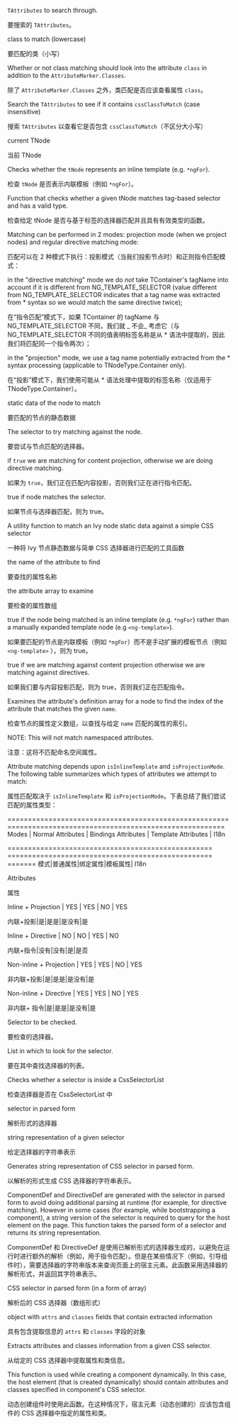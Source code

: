`TAttributes` to search through.

要搜索的 `TAttributes`。

class to match \(lowercase\)

要匹配的类（小写）

Whether or not class matching should look into the attribute `class` in
   addition to the `AttributeMarker.Classes`.

除了 `AttributeMarker.Classes` 之外，类匹配是否应该查看属性 `class`。

Search the `TAttributes` to see if it contains `cssClassToMatch` \(case insensitive\)

搜索 `TAttributes` 以查看它是否包含 `cssClassToMatch`（不区分大小写）

current TNode

当前 TNode

Checks whether the `tNode` represents an inline template \(e.g. `*ngFor`\).

检查 `tNode` 是否表示内联模板（例如 `*ngFor`）。

Function that checks whether a given tNode matches tag-based selector and has a valid type.

检查给定 tNode 是否与基于标签的选择器匹配并且具有有效类型的函数。

Matching can be performed in 2 modes: projection mode \(when we project nodes\) and regular
directive matching mode:

匹配可以在 2 种模式下执行：投影模式（当我们投影节点时）和正则指令匹配模式：

in the "directive matching" mode we do _not_ take TContainer's tagName into account if it is
    different from NG_TEMPLATE_SELECTOR \(value different from NG_TEMPLATE_SELECTOR indicates that
a tag name was extracted from \* syntax so we would match the same directive twice\);

在“指令匹配”模式下，如果 TContainer 的 tagName 与 NG_TEMPLATE_SELECTOR 不同，我们就 _ 不会\_
  考虑它（与 NG_TEMPLATE_SELECTOR 不同的值表明标签名称是从 \*
  语法中提取的，因此我们将匹配同一个指令两次）；

in the "projection" mode, we use a tag name potentially extracted from the \* syntax processing
\(applicable to TNodeType.Container only\).

在“投影”模式下，我们使用可能从 \* 语法处理中提取的标签名称（仅适用于 TNodeType.Container）。

static data of the node to match

要匹配的节点的静态数据

The selector to try matching against the node.

要尝试与节点匹配的选择器。

if `true` we are matching for content projection, otherwise we are doing
directive matching.

如果为 `true`，我们正在匹配内容投影，否则我们正在进行指令匹配。

true if node matches the selector.

如果节点与选择器匹配，则为 true。

A utility function to match an Ivy node static data against a simple CSS selector

一种将 Ivy 节点静态数据与简单 CSS 选择器进行匹配的工具函数

the name of the attribute to find

要查找的属性名称

the attribute array to examine

要检查的属性数组

true if the node being matched is an inline template \(e.g. `*ngFor`\)
rather than a manually expanded template node \(e.g `<ng-template>`\).

如果要匹配的节点是内联模板（例如 `*ngFor`）而不是手动扩展的模板节点（例如 `<ng-template>`
），则为 true。

true if we are matching against content projection otherwise we are
matching against directives.

如果我们要与内容投影匹配，则为 true，否则我们正在匹配指令。

Examines the attribute's definition array for a node to find the index of the
attribute that matches the given `name`.

检查节点的属性定义数组，以查找与给定 `name` 匹配的属性的索引。

NOTE: This will not match namespaced attributes.

注意：这将不匹配命名空间属性。

Attribute matching depends upon `isInlineTemplate` and `isProjectionMode`.
The following table summarizes which types of attributes we attempt to match:

属性匹配取决于 `isInlineTemplate` 和 `isProjectionMode`。下表总结了我们尝试匹配的属性类型：

===========================================================================================================
Modes                   | Normal Attributes | Bindings Attributes | Template Attributes | I18n

==================================================
================================================== ======= 模式|普通属性|绑定属性|模板属性| I18n

Attributes

属性

Inline + Projection     | YES               | YES                 | NO                  | YES

内联+投影|是|是是|是没有|是

Inline + Directive      | NO                | NO                  | YES                 | NO

内联+指令|没有|没有|是|是否

Non-inline + Projection | YES               | YES                 | NO                  | YES

非内联+投影|是|是是|是没有|是

Non-inline + Directive  | YES               | YES                 | NO                  | YES

非内联+ 指令|是|是是|是没有|是

Selector to be checked.

要检查的选择器。

List in which to look for the selector.

要在其中查找选择器的列表。

Checks whether a selector is inside a CssSelectorList

检查选择器是否在 CssSelectorList 中

selector in parsed form

解析形式的选择器

string representation of a given selector

给定选择器的字符串表示

Generates string representation of CSS selector in parsed form.

以解析的形式生成 CSS 选择器的字符串表示。

ComponentDef and DirectiveDef are generated with the selector in parsed form to avoid doing
additional parsing at runtime \(for example, for directive matching\). However in some cases \(for
example, while bootstrapping a component\), a string version of the selector is required to query
for the host element on the page. This function takes the parsed form of a selector and returns
its string representation.

ComponentDef 和 DirectiveDef
是使用已解析形式的选择器生成的，以避免在运行时进行额外的解析（例如，用于指令匹配）。但是在某些情况下（例如，引导组件时），需要选择器的字符串版本来查询页面上的宿主元素。此函数采用选择器的解析形式，并返回其字符串表示。

CSS selector in parsed form \(in a form of array\)

解析后的 CSS 选择器（数组形式）

object with `attrs` and `classes` fields that contain extracted information

具有包含提取信息的 `attrs` 和 `classes` 字段的对象

Extracts attributes and classes information from a given CSS selector.

从给定的 CSS 选择器中提取属性和类信息。

This function is used while creating a component dynamically. In this case, the host element
\(that is created dynamically\) should contain attributes and classes specified in component's CSS
selector.

动态创建组件时使用此函数。在这种情况下，宿主元素（动态创建的）应该包含组件的 CSS
选择器中指定的属性和类。